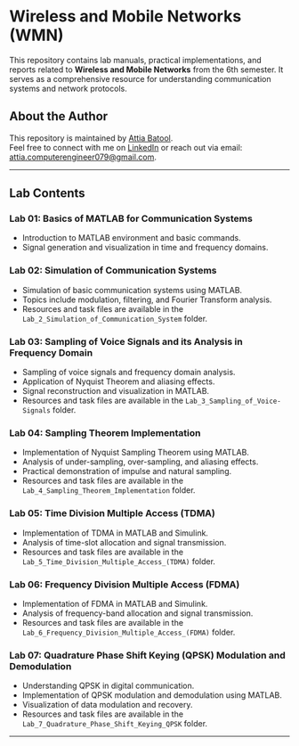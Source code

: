 # Wireless and Mobile Networks (WMN)
This repository contains lab manuals, practical implementations, and reports related to **Wireless and Mobile Networks** from the 6th semester. It serves as a comprehensive resource for understanding communication systems and network protocols.

## About the Author
This repository is maintained by [Attia Batool](#).  
Feel free to connect with me on [LinkedIn](https://www.linkedin.com/in/attia-batool-079-engineer) or reach out via email: attia.computerengineer079@gmail.com.

---
## **Lab Contents**
### **Lab 01: Basics of MATLAB for Communication Systems**
- Introduction to MATLAB environment and basic commands.
- Signal generation and visualization in time and frequency domains.

### **Lab 02: Simulation of Communication Systems**
- Simulation of basic communication systems using MATLAB.
- Topics include modulation, filtering, and Fourier Transform analysis.
- Resources and task files are available in the `Lab_2_Simulation_of_Communication_System` folder.

### **Lab 03: Sampling of Voice Signals and its Analysis in Frequency Domain**
- Sampling of voice signals and frequency domain analysis.
- Application of Nyquist Theorem and aliasing effects.
- Signal reconstruction and visualization in MATLAB.
- Resources and task files are available in the `Lab_3_Sampling_of_Voice-Signals` folder.

### **Lab 04: Sampling Theorem Implementation**
- Implementation of Nyquist Sampling Theorem using MATLAB.
- Analysis of under-sampling, over-sampling, and aliasing effects.
- Practical demonstration of impulse and natural sampling.
- Resources and task files are available in the `Lab_4_Sampling_Theorem_Implementation` folder.

### **Lab 05: Time Division Multiple Access (TDMA)**
- Implementation of TDMA in MATLAB and Simulink.  
- Analysis of time-slot allocation and signal transmission.  
- Resources and task files are available in the `Lab_5_Time_Division_Multiple_Access_(TDMA)` folder.

### **Lab 06: Frequency Division Multiple Access (FDMA)**
- Implementation of FDMA in MATLAB and Simulink.  
- Analysis of frequency-band allocation and signal transmission.  
- Resources and task files are available in the `Lab_6_Frequency_Division_Multiple_Access_(FDMA)` folder.

### **Lab 07: Quadrature Phase Shift Keying (QPSK) Modulation and Demodulation**
- Understanding QPSK in digital communication.
- Implementation of QPSK modulation and demodulation using MATLAB.
- Visualization of data modulation and recovery.
- Resources and task files are available in the `Lab_7_Quadrature_Phase_Shift_Keying_QPSK` folder.
---


